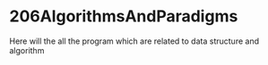# 206AlgorithmsAndParadigms
Here will the all the program which are related to data structure and algorithm 
